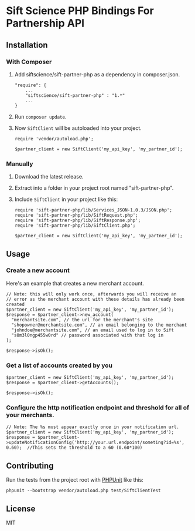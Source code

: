 # Sift Science PHP Bindings For Partnership API

## Installation
### With Composer
1. Add siftscience/sift-partner-php as a dependency in composer.json.

    ```
    "require": {
        ...
        "siftscience/sift-partner-php" : "1.*"
        ...
    }
    ```

2. Run `composer update`.
3. Now `SiftClient` will be autoloaded into your project.


    ```
    require 'vendor/autoload.php';

    $partner_client = new SiftClient('my_api_key', 'my_partner_id');
    ```

### Manually
1. Download the latest release.
2. Extract into a folder in your project root named "sift-partner-php".
2. Include `SiftClient` in your project like this:

    ```
    require 'sift-partner-php/lib/Services_JSON-1.0.3/JSON.php';
    require 'sift-partner-php/lib/SiftRequest.php';
    require 'sift-partner-php/lib/SiftResponse.php';
    require 'sift-partner-php/lib/SiftClient.php';

    $partner_client = new SiftClient('my_api_key', 'my_partner_id');
    ```

## Usage
### Create a new account
Here's an example that creates a new merchant account.

```
// Note: this will only work once, afterwards you will receive an 
// error as the merchant account with these details has already been created
$partner_client = new SiftClient('my_api_key', 'my_partner_id');
$response = $partner_client->new_account(
  "merchantsite.com", // the url for the merchant's site
  "shopowner@merchantsite.com", // an email belonging to the merchant
  "johndoe@merchantsite.com", // an email used to log in to Sift
  "s0m3l0ngp455w0rd" // password associated with that log in
);

$response->isOk();
```
### Get a list of accounts created by you

```
$partner_client = new SiftClient('my_api_key', 'my_partner_id');
$response = $partner_client->getAccounts();

$response->isOk();
```
### Configure the http notification endpoint and threshold for all of your merchants.

```
// Note: The %s must appear exactly once in your notification url.
$partner_client = new SiftClient('my_api_key', 'my_partner_id');
$response = $partner_client->updateNotificationConfig('http://your.url.endpoint/someting?id=%s', 0.60);  //This sets the threshold to a 60 (0.60*100)
```


## Contributing
Run the tests from the project root with [PHPUnit](http://phpunit.de) like this:

```
phpunit --bootstrap vendor/autoload.php test/SiftClientTest
```


## License
MIT
